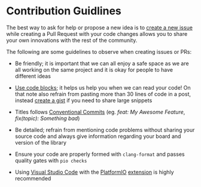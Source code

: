 # Contribution Guidlines

The best way to ask for help or propose a new idea is to [create a new issue](https://github.com/XavierBrassoud/Arduino_Epson_PNL_CE02/issues/new) while creating a Pull Request with your code changes allows you to share your own innovations with the rest of the community.

The following are some guidelines to observe when creating issues or PRs:

- Be friendly; it is important that we can all enjoy a safe space as we are all working on the same project and it is okay for people to have different ideas

- [Use code blocks](https://github.com/adam-p/markdown-here/wiki/Markdown-Cheatsheet#code); it helps us help you when we can read your code! On that note also refrain from pasting more than 30 lines of code in a post, instead [create a gist](https://gist.github.com/) if you need to share large snippets

- Titles follows [Conventional Commits](https://www.conventionalcommits.org/en/v1.0.0/) (eg. *feat: My Awesome Feature*, *fix(topic): Something bad*)

- Be detailed; refrain from mentioning code problems without sharing your source code and always give information regarding your board and version of the library

- Ensure your code are properly formed with `clang-format` and passes quality gates with `pio checks`

- Using [Visual Studio Code](https://code.visualstudio.com/) with the [PlatformIO](https://platformio.org/) [extension](https://platformio.org/install/ide?install=vscode) is highly recommended
